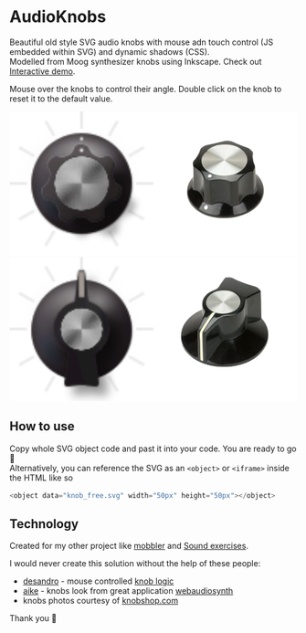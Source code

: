 # AudioKnobs

Beautiful old style SVG audio knobs with mouse adn touch control (JS embedded within SVG) and dynamic shadows (CSS). <br>
Modelled from Moog synthesizer knobs using Inkscape. Check out [Interactive demo](https://megaemce.github.io/AudioKnobs/). <br>

Mouse over the knobs to control their angle. Double click on the knob to reset it to the default value.

<img src="knob_free.svg" width="50%"><img src="knob1.png" width="50%" alt="Original moog knoob. Courtesy of knobshop.com">
<img src="knob_limited.svg" width="50%"><img src="knob2.png" width="50%" alt="Original moog knoob. Courtesy of knobshop.com">

## How to use

Copy whole SVG object code and past it into your code. You are ready to go 🎉 <br>
Alternatively, you can reference the SVG as an `<object>` or `<iframe>` inside the HTML like so

```javascript
<object data="knob_free.svg" width="50px" height="50px"></object>
```

## Technology

Created for my other project like [mobbler](mobbler.js.org) and [Sound exercises](https://megaemce.github.io/Sound-exercises/).<br>

I would never create this solution without the help of these people:

-   [desandro](https://github.com/desandro) - mouse controlled [knob logic](https://github.com/desandro/demo/blob/master/2011/dial-knob.html)<br>
-   [aike](https://github.com/aike) - knobs look from great application [webaudiosynth](https://github.com/aike/webaudiosynth)
-   knobs photos courtesy of [knobshop.com](https://knobshop.com)

Thank you :wave:
